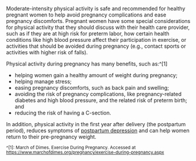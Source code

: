 Moderate-intensity physical activity is safe and recommended for healthy pregnant women to help avoid pregnancy complications and ease pregnancy discomforts. Pregnant women have some special considerations for physical activity that they should discuss with their health care provider, such as if they are at high risk for preterm labor, how certain health conditions like high blood pressure affect their participation in exercise, or activities that should be avoided during pregnancy (e.g., contact sports or activities with higher risk of falls).

Physical activity during pregnancy has many benefits, such as:^[1]

* helping women gain a healthy amount of weight during pregnancy;
* helping manage stress;
* easing pregnancy discomforts, such as back pain and swelling;
* avoiding the risk of pregnancy complications, like pregnancy-related diabetes and high blood pressure, and the related risk of preterm birth; and
* reducing the risk of having a C-section.

In addition, physical activity in the first year after delivery (the postpartum period), reduces symptoms of [postpartum depression](https://health.gov/sites/default/files/2019-09/Physical_Activity_Guidelines_2nd_edition.pdf) and can help women return to their pre-pregnancy weight.

<span style="font-size:12px; line-height:1.1 !important">^[1]: March of Dimes. Exercise During Pregnancy. Accessed at https://www.marchofdimes.org/pregnancy/exercise-during-pregnancy.aspx